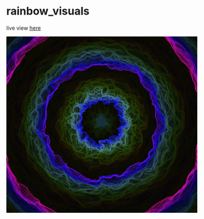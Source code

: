 # rainbow_visuals
live view [here](https://www.openprocessing.org/sketch/585352)


![rainbow_visuals](thumbnail.PNG)
